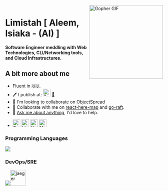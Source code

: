 <img src="https://gist.githubusercontent.com/wuhan005/b3fc9288b77106605d3b6fde855d1735/raw/f7cb231595adff68a2808c82132751b535632538/%25E2%259D%25A4%25EF%25B8%258FGopher.GIF" alt="Gopher GIF" align="right" width="235">

# Limistah [ Aleem, Isiaka - (AI) ]

**Software Engineer meddling with Web Technologies, CLI/Networking tools, and Cloud Infrastructures.**



## A bit more about me

<ul>
  <li>Fluent in 🇬🇧.</li>
  <li>🖊️ I publish at:
    <img src="https://github.com/limistah/limistah/blob/master/assets/smashingmagazine.svg" width="24px" alt="SmashingMagazine"> <a href="https://aleemisiaka.com">📝</a>
  </li>
  <li>
    👯 I'm looking to collaborate on <a href="https://github.com/objectspread">ObjectSpread</a>
  </li>
  <li>
    🤝 Collaborate with me on <a href="https://github.com/limistah/react-here-map">react-here-map</a> and <a href="https://github.com/objectspread/go-raft">go-raft</a>.
  </li>
  <li>
    💬 <a href="mailto:aleemisiaka@gmail.com">Ask me about anything</a>, I'd love to help.
  </li>
  <li>
    <p>
      <a href="https://twitter.com/limistah"><img src="https://github.com/limistah/limistah/blob/master/assets/twitter.svg" width="24px" alt="Twitter"></a>
      <a href="https://www.linkedin.com/in/limistah"><img src="https://github.com/limistah/limistah/blob/master/assets/linkedin.svg" width="24px" alt="Linkedin"></a>
      <a href="https://www.youtube.com/channel/UCF8KzEYd35lyB8tGluQ6YFg?view_as=subscriber"><img src="https://github.com/limistah/limistah/blob/master/assets/youtube.svg" width="24px" alt="YouTube"></a>
      <a href="https://medium.com/limistah"><img src="https://github.com/limistah/limistah/blob/master/assets/medium.svg" width="24px" alt="Medium"></a>
    </p>
  </li>
</ul>


### Programming Languages
<a href="https://skillicons.dev"><img src="https://skillicons.dev/icons?i=javascript,golang,python,ruby,java" /></a>
### DevOps/SRE
<a href="https://skillicons.dev"><img src="https://skillicons.dev/icons?i=docker,kubernetes,terraform,ansible,jenkins,githubactions,linux,aws,gcp,prometheus,grafana,git,github,bash" /></a><img src="https://github.com/jaegertracing/artwork/blob/master/PNG/Jaeger_Logo_Final_PANTONE%20REVERSE.png" alt="jaeger" width="50">
